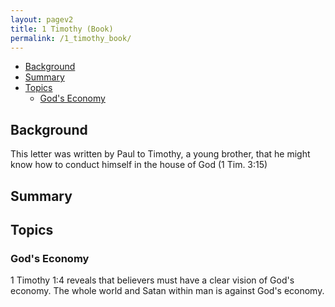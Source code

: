 ```yaml
---
layout: pagev2
title: 1 Timothy (Book)
permalink: /1_timothy_book/
---
```

- [Background](#background)
- [Summary](#summary)
- [Topics](#topics)
  - [God's Economy](#gods-economy)

## Background

This letter was written by Paul to Timothy, a young brother, that he might know how to conduct himself in the house of God (1 Tim. 3:15)

## Summary


## Topics

### God's Economy

1 Timothy 1:4 reveals that believers must have a clear vision of God's economy. The whole world and Satan within man is against God's economy.